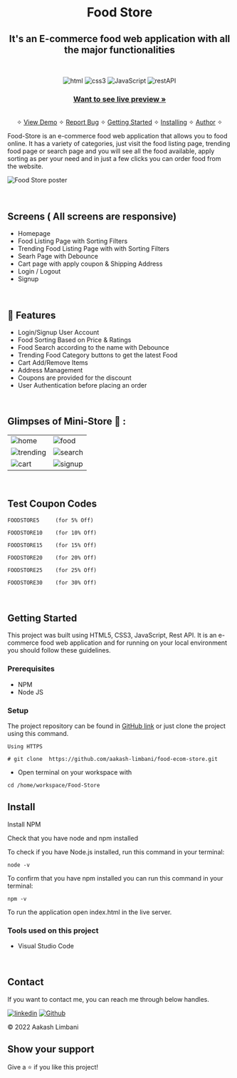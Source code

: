 <h1 align="center">Food Store</h1> 

<h2 align="center">It's an E-commerce food web application with all the major functionalities</h2>

<br />
<p align="center">
    <img src="https://img.shields.io/badge/HTML5-E34F26?style=for-the-badge&logo=html5&logoColor=white" alt="html"/>
    <img src="https://img.shields.io/badge/CSS3-1572B6?style=for-the-badge&logo=css3&logoColor=white" alt="css3"/> 
    <img src="https://img.shields.io/badge/JavaScript-323330?style=for-the-badge&logo=javascript&logoColor=F7DF1E" alt="JavaScript" />
    <img src="https://img.shields.io/badge/Rest_API-02303A?style=for-the-badge&logo=react-router&logoColor=white" alt="restAPI"/>
</p>

<h3 align="center"><a href="https://aakash-limbani-foodstore.netlify.app/"><strong>Want to see live preview »</strong></a></h3>

<p align="center"> 
    <br />&#10023;
    <a href="#Demo">View Demo</a>   &#10023;  
    <a href="https://github.com/aakash-limbani/food-ecom-store/issues">Report Bug</a>    &#10023;
    <a href="#Getting-Started">Getting Started</a> &#10023; <a href="#Install">Installing</a> &#10023;    
    <a href="#Contact">Author</a> &#10023;
  </p>
  
  Food-Store is an e-commerce food web application that allows you to food online. It has a variety of categories, just visit the food listing page, trending food page or search page and you will see all the food available, apply sorting as per your need and in just a few clicks you can order food from the website.
  
 
  
  ![Food Store poster](https://user-images.githubusercontent.com/91532881/173183420-17fb3716-7907-4e0d-b287-c7f415e19ec4.png)

  
  <br />
  
  ## Screens ( All screens are responsive)
   - Homepage
   - Food Listing Page with Sorting Filters
   - Trending Food Listing Page with with Sorting Filters 
   - Searh Page with Debounce
   - Cart page with apply coupon & Shipping Address 
   - Login / Logout
   - Signup


<br />


## 🚀 Features
- Login/Signup User Account
- Food Sorting Based on Price & Ratings
- Food Search according to the name with Debounce
- Trending Food Category buttons to get the latest Food
- Cart Add/Remove Items
- Address Management
- Coupons are provided for the discount
- User Authentication before placing an order

<br />

## Glimpses of Mini-Store 🙈 :


<table>
  <tr>
    <td><img src="https://user-images.githubusercontent.com/91532881/173182982-f6999b5f-cbbb-443e-81ea-0723fa104ba2.jpeg" alt="home" /></td>
    <td><img src="https://user-images.githubusercontent.com/91532881/173183004-30d027d1-7edc-4901-b56d-bd5e9f1794af.jpeg" alt="food" /></td>
  </tr>
  <tr>
    <td><img src="https://user-images.githubusercontent.com/91532881/173183016-b2e1f432-0fb8-4b59-8c51-1764a6e9702d.jpeg" alt="trending" /></td>
    <td><img src="https://user-images.githubusercontent.com/91532881/173183032-0e675e3c-3b8b-4d67-9854-abe2c837701a.jpeg" alt="search" /></td>
  </tr>
  <tr>
    <td><img src="https://user-images.githubusercontent.com/91532881/173183042-5b1bce60-5ceb-41ee-a95a-f92ce2214f85.jpeg" alt="cart" /></td>
    <td><img src="https://user-images.githubusercontent.com/91532881/173183058-d71be787-254c-4dbe-b4d9-f5d21aa3101d.jpeg" alt="signup" /></td>
  </tr>
</table>

<br />

## Test Coupon Codes
```
FOODSTORE5     (for 5% Off)

FOODSTORE10    (for 10% Off)

FOODSTORE15    (for 15% Off)

FOODSTORE20    (for 20% Off)

FOODSTORE25    (for 25% Off)

FOODSTORE30    (for 30% Off)

```

<br/>


## Getting Started

This project was built using HTML5, CSS3, JavaScript, Rest API. It is an e-commerce food web application and for running on your local environment you should follow these guidelines.


### Prerequisites

- NPM 
- Node JS

### Setup


The project repository can be found in [GitHub link](https://github.com/aakash-limbani/food-ecom-store) or just clone the project using this command. 


```
Using HTTPS

# git clone  https://github.com/aakash-limbani/food-ecom-store.git
```

+ Open terminal on your workspace with

```
cd /home/workspace/Food-Store
```


## Install

Install NPM

Check that you have node and npm installed

To check if you have Node.js installed, run this command in your terminal:


```
node -v
```

To confirm that you have npm installed you can run this command in your terminal:


```
npm -v
```

To run the application open index.html in the live server.




### Tools used on this project

- Visual Studio Code


<br/>



## Contact

If you want to contact me, you can reach me through below handles.

[![linkedin](https://img.shields.io/badge/Aakash_Limbani-0077B5?style=for-the-badge&logo=linkedin&logoColor=white)](https://www.linkedin.com/in/aakash-limbani/)
[![Github](https://img.shields.io/badge/Aakash_Limbani-20232A?style=for-the-badge&logo=Github&logoColor=white)](https://github.com/aakash-limbani/)

© 2022 Aakash Limbani



## Show your support

Give a ⭐️ if you like this project!
